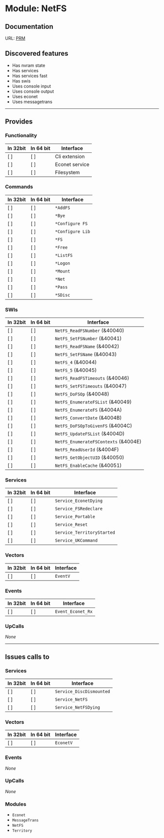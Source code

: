 # Module: NetFS

## Documentation

URL: [PRM](http://www.riscos.com/support/developers/prm/netfs.html)

## Discovered features


* Has nvram state
* Has services
* Has services fast
* Has swis
* Uses console input
* Uses console output
* Uses econet
* Uses messagetrans

---

## Provides

### Functionality

| In 32bit | In 64 bit | Interface |
|----------|-----------|-----------|
| [ ]      | [ ]       | Cli extension |
| [ ]      | [ ]       | Econet service |
| [ ]      | [ ]       | Filesystem |

### Commands


| In 32bit | In 64 bit | Interface |
|----------|-----------|-----------|
| [ ]      | [ ]       | `*AddFS` |
| [ ]      | [ ]       | `*Bye` |
| [ ]      | [ ]       | `*Configure FS` |
| [ ]      | [ ]       | `*Configure Lib` |
| [ ]      | [ ]       | `*FS` |
| [ ]      | [ ]       | `*Free` |
| [ ]      | [ ]       | `*ListFS` |
| [ ]      | [ ]       | `*Logon` |
| [ ]      | [ ]       | `*Mount` |
| [ ]      | [ ]       | `*Net` |
| [ ]      | [ ]       | `*Pass` |
| [ ]      | [ ]       | `*SDisc` |


### SWIs


| In 32bit | In 64 bit | Interface |
|----------|-----------|-----------|
| [ ]      | [ ]       | `NetFS_ReadFSNumber` (&40040) |
| [ ]      | [ ]       | `NetFS_SetFSNumber` (&40041) |
| [ ]      | [ ]       | `NetFS_ReadFSName` (&40042) |
| [ ]      | [ ]       | `NetFS_SetFSName` (&40043) |
| [ ]      | [ ]       | `NetFS_4` (&40044) |
| [ ]      | [ ]       | `NetFS_5` (&40045) |
| [ ]      | [ ]       | `NetFS_ReadFSTimeouts` (&40046) |
| [ ]      | [ ]       | `NetFS_SetFSTimeouts` (&40047) |
| [ ]      | [ ]       | `NetFS_DoFSOp` (&40048) |
| [ ]      | [ ]       | `NetFS_EnumerateFSList` (&40049) |
| [ ]      | [ ]       | `NetFS_EnumerateFS` (&4004A) |
| [ ]      | [ ]       | `NetFS_ConvertDate` (&4004B) |
| [ ]      | [ ]       | `NetFS_DoFSOpToGivenFS` (&4004C) |
| [ ]      | [ ]       | `NetFS_UpdateFSList` (&4004D) |
| [ ]      | [ ]       | `NetFS_EnumerateFSContexts` (&4004E) |
| [ ]      | [ ]       | `NetFS_ReadUserId` (&4004F) |
| [ ]      | [ ]       | `NetFS_GetObjectUID` (&40050) |
| [ ]      | [ ]       | `NetFS_EnableCache` (&40051) |


### Services


| In 32bit | In 64 bit | Interface |
|----------|-----------|-----------|
| [ ]      | [ ]       | `Service_EconetDying` |
| [ ]      | [ ]       | `Service_FSRedeclare` |
| [ ]      | [ ]       | `Service_Portable` |
| [ ]      | [ ]       | `Service_Reset` |
| [ ]      | [ ]       | `Service_TerritoryStarted` |
| [ ]      | [ ]       | `Service_UKCommand` |


### Vectors


| In 32bit | In 64 bit | Interface |
|----------|-----------|-----------|
| [ ]      | [ ]       | `EventV` |


### Events


| In 32bit | In 64 bit | Interface |
|----------|-----------|-----------|
| [ ]      | [ ]       | `Event_Econet_Rx` |


### UpCalls


*None*


---

## Issues calls to

### Services


| In 32bit | In 64 bit | Interface |
|----------|-----------|-----------|
| [ ]      | [ ]       | `Service_DiscDismounted` |
| [ ]      | [ ]       | `Service_NetFS` |
| [ ]      | [ ]       | `Service_NetFSDying` |


### Vectors


| In 32bit | In 64 bit | Interface |
|----------|-----------|-----------|
| [ ]      | [ ]       | `EconetV` |


### Events


*None*


### UpCalls


*None*


### Modules


* `Econet`
* `MessageTrans`
* `NetFS`
* `Territory`


